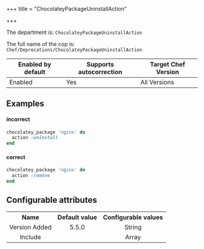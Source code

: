 +++
title = "ChocolateyPackageUninstallAction"

+++

<!-- This content is automatically generated. See https://github.com/chef/chef-web-docs/blob/main/generated/README.md -->

The department is: `ChocolateyPackageUninstallAction`

The full name of the cop is: `Chef/Deprecations/ChocolateyPackageUninstallAction`

| Enabled by default | Supports autocorrection | Target Chef Version |
| --- | --- | --- |
| Enabled | Yes | All Versions |

## Examples


#### incorrect

```ruby
chocolatey_package 'nginx' do
  action :uninstall
end
```

#### correct

```ruby
chocolatey_package 'nginx' do
  action :remove
end
```

## Configurable attributes

<table>
<tbody><tr>
<th>Name</th>
<th>Default value</th>
<th>Configurable values</th>
</tr>
<tr>
<td style="text-align:center">Version Added</td>
<td style="text-align:center">5.5.0</td>
<td style="text-align:center">String</td>
</tr>
<tr><td style="text-align:center">Include</td>
<td style="text-align:center"><ul>
</ul>
</td>
<td style="text-align:center">Array</td>
</tr></tbody></table>
